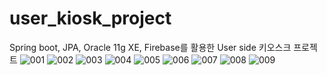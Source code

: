 # user_kiosk_project
Spring boot, JPA, Oracle 11g XE, Firebase를 활용한 
User side 키오스크 프로젝트
![001](https://user-images.githubusercontent.com/76540460/118480038-b1019300-b74c-11eb-8bee-cbb662855b6b.jpg)
![002](https://user-images.githubusercontent.com/76540460/118480045-b232c000-b74c-11eb-856e-aa02aaf6012e.jpg)
![003](https://user-images.githubusercontent.com/76540460/118480047-b2cb5680-b74c-11eb-83fe-0b77b0016d45.jpg)
![004](https://user-images.githubusercontent.com/76540460/118480050-b363ed00-b74c-11eb-8c05-c2099f757ca1.jpg)
![005](https://user-images.githubusercontent.com/76540460/118480052-b363ed00-b74c-11eb-83fe-4999c9e03895.jpg)
![006](https://user-images.githubusercontent.com/76540460/118480054-b3fc8380-b74c-11eb-82bc-65ef2da83fd9.jpg)
![007](https://user-images.githubusercontent.com/76540460/118480055-b3fc8380-b74c-11eb-8796-1cc8db45f97f.jpg)
![008](https://user-images.githubusercontent.com/76540460/118480058-b4951a00-b74c-11eb-821e-59030d333292.jpg)
![009](https://user-images.githubusercontent.com/76540460/118480059-b52db080-b74c-11eb-843c-3f87cd8cd6b3.jpg)
